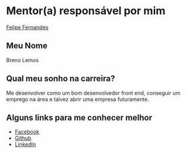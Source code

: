 # Mentor(a) responsável por mim

[Felipe Fernandes](/profiles/mentors/profiles/felipe_fernandes.md)

## Meu Nome

Breno Lemos

## Qual meu sonho na carreira?

Me desenvolver como um bom desenvolvedor front end, conseguir um emprego na área e talvez abrir uma empresa futuramente.

## Alguns links para me conhecer melhor

- [Facebook](https://www.facebook.com/breno.lemos.9)
- [Github](http://github.com/brennolemos)
- [LinkedIn](https://www.linkedin.com/in/breno-lemos-049374104)
